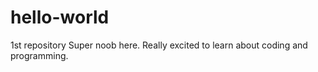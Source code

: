 # hello-world
1st repository
Super noob here. Really excited to learn about coding and programming. 
